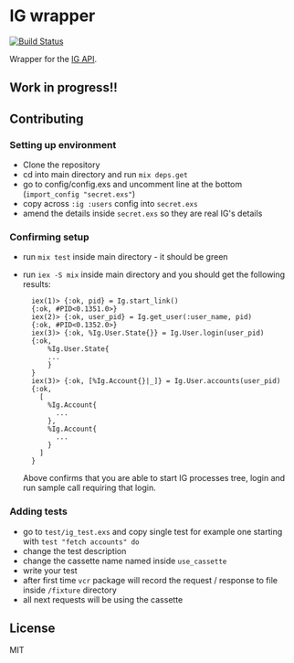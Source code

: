 # IG wrapper

[![Build Status](https://travis-ci.com/frathon/ig.svg?branch=master)](https://travis-ci.com/frathon/ig)

Wrapper for the [IG API](https://labs.ig.com/rest-trading-api-guide).

## Work in progress!!

## Contributing

### Setting up environment

* Clone the repository
* cd into main directory and run `mix deps.get`
* go to config/config.exs and uncomment line at the bottom (`import_config "secret.exs"`)
* copy across `:ig :users` config into `secret.exs`
* amend the details inside `secret.exs` so they are real IG's details

### Confirming setup

* run `mix test` inside main directory - it should be green
* run `iex -S mix` inside main directory and you should get the following results:
  ```
    iex(1)> {:ok, pid} = Ig.start_link()
    {:ok, #PID<0.1351.0>}
    iex(2)> {:ok, user_pid} = Ig.get_user(:user_name, pid)
    {:ok, #PID<0.1352.0>}
    iex(3)> {:ok, %Ig.User.State{}} = Ig.User.login(user_pid)
    {:ok,
        %Ig.User.State{
        ...
        }
    }
    iex(3)> {:ok, [%Ig.Account{}|_]} = Ig.User.accounts(user_pid)
    {:ok,
      [
        %Ig.Account{
          ...
        },
        %Ig.Account{
          ...
        }
      ]
    }
  ```

  Above confirms that you are able to start IG processes tree, login and run sample call requiring that login.

### Adding tests

* go to `test/ig_test.exs` and copy single test for example one starting with `test "fetch accounts" do`
* change the test description
* change the cassette name named inside `use_cassette`
* write your test
* after first time `vcr` package will record the request / response to file inside `/fixture` directory
* all next requests will be using the cassette

## License

MIT

